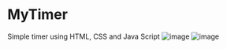 # MyTimer
Simple timer using HTML, CSS and Java Script
![image](https://github.com/CodebYan/MyTimer/assets/136243640/9e0707a2-1a81-4cd3-91ee-fec7cb875be9)
![image](https://github.com/CodebYan/MyTimer/assets/136243640/fae9997a-8aa7-4c94-8453-d57618dd7697)
